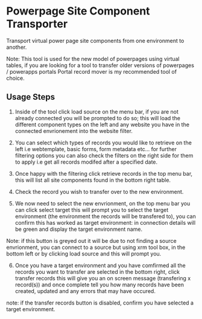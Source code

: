 
# Powerpage Site Component Transporter

Transport virtual power page site components from one environment to another.

Note: This tool is used for the new model of powerpages using virtual tables, if you are looking for a tool to transfer older versions of powerpages / powerapps portals Portal record mover is my recommended tool of choice.




## Usage Steps

 1. Inside of the tool click load source on the menu bar, if you are not already connected you will be prompted to do so; this will load the different component types on the left and any website you have in the connected envrionement into the website filter.

 2. You can select which types of records you would like to retrieve on the left i.e webtemplate, basic forms, form metadata etc... for further filtering options you can also check the filters on the right side for them to apply i.e get all records modifed after a specified date.

 3. Once happy with the filtering click retrieve records in the top menu bar, this will list all site components found in the bottom right table.

 4. Check the record you wish to transfer over to the new environment.

 5. We now need to select the new envrionment, on the top menu bar you can click select target this will prompt you to select the target environment (the environment the records will be transfered to), you can confirm this has worked as target environment: in connection details will be green and display the target environment name.

 Note: if this button is greyed out it will be due to not finding a source envrionment, you can connect to a source but using xrm tool box, in the bottom left or by clicking load source and this will prompt you.

 6. Once you have a target environment and you have comfirmed all the records you want to transfer are selected in the bottom right, click transfer records this will give you an on screen message (transfering x record(s)) and once complete tell you how many records have been created, updated and any errors that may have occured.

 note: if the transfer records button is disabled, confirm you have selected a target environment.
